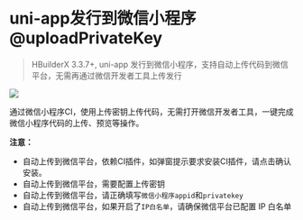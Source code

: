 # uni-app发行到微信小程序@uploadPrivateKey

> HBuilderX 3.3.7+, uni-app 发行到微信小程序，支持自动上传代码到微信平台，无需再通过微信开发者工具上传发行

![](https://hx.dcloud.net.cn/static/snapshots/cli/wechat-upload.png)

通过微信小程序CI，使用上传密钥上传代码，无需打开微信开发者工具，一键完成微信小程序代码的上传、预览等操作。

**注意：**

- 自动上传到微信平台，依赖CI插件，如弹窗提示要求安装CI插件，请点击确认安装。
- 自动上传到微信平台，需要配置上传密钥
- 自动上传到微信平台，请正确填写`微信小程序appid`和`privatekey`
- 自动上传到微信平台，如果开启了`IP白名单`，请确保微信平台已配置 IP 白名单